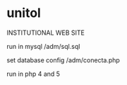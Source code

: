 # unitol
INSTITUTIONAL WEB SITE

run in mysql /adm/sql.sql

set database config /adm/conecta.php

run in php 4 and 5
